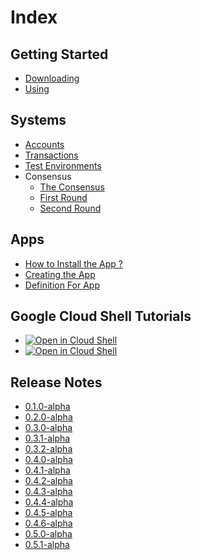 # Index

## Getting Started
- [Downloading](https://decentra-network.github.io/Decentra-Network/getting-started/downloading)
- [Using](https://decentra-network.github.io/Decentra-Network/getting-started/using)

## Systems
- [Accounts](https://decentra-network.github.io/Decentra-Network/systems/accounts)
- [Transactions](https://decentra-network.github.io/Decentra-Network/systems/transactions)
- [Test Environments](https://decentra-network.github.io/Decentra-Network/systems/test_environments)
- Consensus
  - [The Consensus](https://github.com/Decentra-Network/Decentra-Network/blob/master/docs/systems/consensus/the_consensus.md)
  - [First Round](https://github.com/Decentra-Network/Decentra-Network/blob/master/docs/systems/consensus/first_round.md)
  - [Second Round](https://github.com/Decentra-Network/Decentra-Network/blob/master/docs/systems/consensus/second_round.md)

## Apps
- [How to Install the App ?](https://decentra-network.github.io/Decentra-Network/apps/how_to_install_app)
- [Creating the App](https://decentra-network.github.io/Decentra-Network/apps/creating_a_app)
- [Definition For App](https://decentra-network.github.io/Decentra-Network/apps/definition_for_app)

## Google Cloud Shell Tutorials
- [![Open in Cloud Shell](https://img.shields.io/badge/Test%20Environments-Docker%20Auto-blue)](https://ssh.cloud.google.com/cloudshell/open?shellonly=true&cloudshell_git_repo=https://github.com/Decentra-Network/Decentra-Network&cloudshell_tutorial=docs/google_cloud_shell_tutorials/test_environments/docker_auto_tests_tutorial.md)
- [![Open in Cloud Shell](https://img.shields.io/badge/Test%20Environments-Local%20Auto-blue)](https://ssh.cloud.google.com/cloudshell/open?shellonly=true&cloudshell_git_repo=https://github.com/Decentra-Network/Decentra-Network&cloudshell_tutorial=docs/google_cloud_shell_tutorials/test_environments/local_auto_tests_tutorial.md)

## Release Notes
- [0.1.0-alpha](https://decentra-network.github.io/Decentra-Network/release-notes/release-notes-0.1.0-alpha)
- [0.2.0-alpha](https://decentra-network.github.io/Decentra-Network/release-notes/release-notes-0.2.0-alpha)
- [0.3.0-alpha](https://decentra-network.github.io/Decentra-Network/release-notes/release-notes-0.3.0-alpha)
- [0.3.1-alpha](https://decentra-network.github.io/Decentra-Network/release-notes/release-notes-0.3.1-alpha)
- [0.3.2-alpha](https://decentra-network.github.io/Decentra-Network/release-notes/release-notes-0.3.2-alpha)
- [0.4.0-alpha](https://decentra-network.github.io/Decentra-Network/release-notes/release-notes-0.4.0-alpha)
- [0.4.1-alpha](https://decentra-network.github.io/Decentra-Network/release-notes/release-notes-0.4.1-alpha)
- [0.4.2-alpha](https://decentra-network.github.io/Decentra-Network/release-notes/release-notes-0.4.2-alpha)
- [0.4.3-alpha](https://decentra-network.github.io/Decentra-Network/release-notes/release-notes-0.4.3-alpha)
- [0.4.4-alpha](https://decentra-network.github.io/Decentra-Network/release-notes/release-notes-0.4.4-alpha)
- [0.4.5-alpha](https://decentra-network.github.io/Decentra-Network/release-notes/release-notes-0.4.5-alpha)
- [0.4.6-alpha](https://decentra-network.github.io/Decentra-Network/release-notes/release-notes-0.4.6-alpha)
- [0.5.0-alpha](https://decentra-network.github.io/Decentra-Network/release-notes/release-notes-0.5.0-alpha)
- [0.5.1-alpha](https://decentra-network.github.io/Decentra-Network/release-notes/release-notes-0.5.1-alpha)
